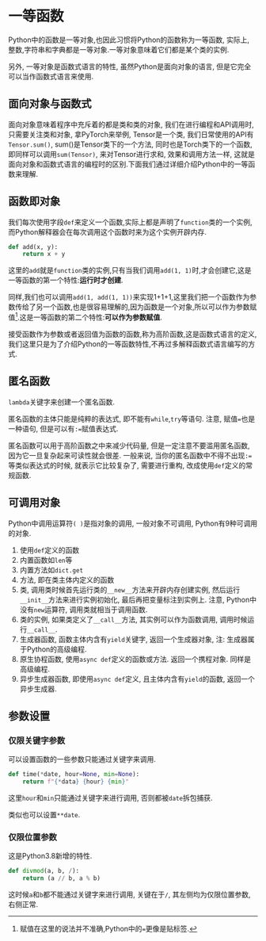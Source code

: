 # 一等函数

Python中的函数是一等对象,也因此习惯将Python的函数称为一等函数, 实际上, 整数,字符串和字典都是一等对象.一等对象意味着它们都是某个类的实例.

另外, 一等对象是函数式语言的特性, 虽然Python是面向对象的语言, 但是它完全可以当作函数式语言来使用.

## 面向对象与函数式

面向对象意味着程序中充斥着的都是类和类的对象, 我们在进行编程和API调用时, 只需要关注类和对象, 拿PyTorch来举例, Tensor是一个类, 我们日常使用的API有`Tensor.sum()`, sum()是Tensor类下的一个方法, 同时也是Torch类下的一个函数, 即同样可以调用`sum(Tensor)`, 来对Tensor进行求和, 效果和调用方法一样, 这就是面向对象和函数式语言的编程时的区别.下面我们通过详细介绍Python中的一等函数来理解.

## 函数即对象

我们每次使用字段`def`来定义一个函数,实际上都是声明了`function`类的一个实例,而Python解释器会在每次调用这个函数时来为这个实例开辟内存.

```Python
def add(x, y):
	return x + y
```

这里的`add`就是`function`类的实例,只有当我们调用`add(1, 1)`时,才会创建它,这是一等函数的第一个特性:**运行时才创建**.

同样,我们也可以调用`add(1, add(1, 1))`来实现1+1+1,这里我们把一个函数作为参数传给了另一个函数,也是很容易理解的,因为函数是一个对象,所以可以作为参数赋值[^变量引用].这是一等函数的第二个特性:**可以作为参数赋值**.

[^变量引用]:赋值在这里的说法并不准确,Python中的`=`更像是贴标签.

接受函数作为参数或者返回值为函数的函数,称为高阶函数,这是函数式语言的定义,我们这里只是为了介绍Python的一等函数特性,不再过多解释函数式语言编写的方式.

## 匿名函数

`lambda`关键字来创建一个匿名函数.

匿名函数的主体只能是纯粹的表达式, 即不能有`while`,`try`等语句. 注意, 赋值`=`也是一种语句, 但是可以有`:=`赋值表达式.

匿名函数可以用于高阶函数之中来减少代码量, 但是一定注意不要滥用匿名函数, 因为它一旦复杂起来可读性就会很差. 一般来说, 当你的匿名函数中不得不出现`:=`等类似表达式的时候, 就表示它比较复杂了, 需要进行重构, 改成使用`def`定义的常规函数.

## 可调用对象

Python中调用运算符`( )`是指对象的调用, 一般对象不可调用, Python有9种可调用的对象.

1. 使用`def`定义的函数
2. 内置函数如`len`等
3. 内置方法如`dict.get`
4. 方法, 即在类主体内定义的函数
5. 类, 调用类时候首先运行类的`__new__`方法来开辟内存创建实例, 然后运行`__init__`方法来进行实例初始化, 最后再把变量标注到实例上. 注意, Python中没有`new`运算符, 调用类就相当于调用函数.
6. 类的实例, 如果类定义了`__call__`方法, 其实例可以作为函数调用, 调用时候运行`__call__`.
7. 生成器函数, 函数主体内含有`yield`关键字, 返回一个生成器对象, 注: 生成器属于Python的高级编程.
8. 原生协程函数, 使用`async def`定义的函数或方法. 返回一个携程对象. 同样是高级编程.
9. 异步生成器函数, 即使用`async def`定义, 且主体内含有`yield`的函数, 返回一个异步生成器.

## 参数设置

### 仅限关键字参数

可以设置函数的一些参数只能通过关键字来调用.

```python
def time(*date, hour=None, min=None):
	return f"{*data} {hour} {min}"
```

这里`hour`和`min`只能通过关键字来进行调用, 否则都被`date`拆包捕获.

类似也可以设置`**date`.

### 仅限位置参数

这是Python3.8新增的特性.

```python
def divmod(a, b, /):
	return (a // b, a % b)
```

这时候`a`和`b`都不能通过关键字来进行调用, 关键在于`/`, 其左侧均为仅限位置参数, 右侧正常.